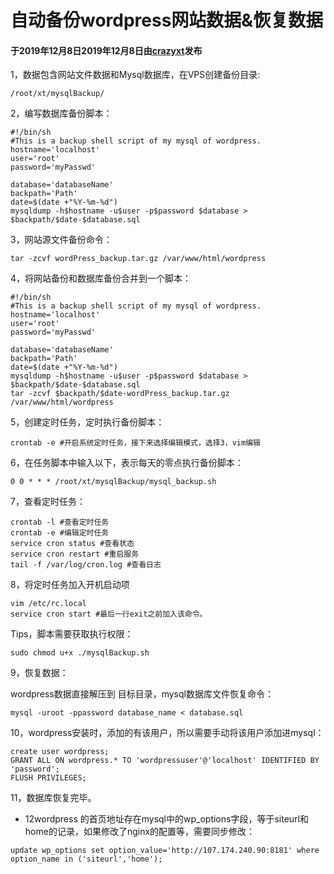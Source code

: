 # 自动备份wordpress网站数据&恢复数据

#### 于2019年12月8日2019年12月8日由[**crazyxt**](https://crazyxt.com/?author=1)发布

1，数据包含网站文件数据和Mysql数据库，在VPS创建备份目录:

```
/root/xt/mysqlBackup/
```

2，编写数据库备份脚本：

```
#!/bin/sh
#This is a backup shell script of my mysql of wordpress.
hostname='localhost'
user='root'
password='myPasswd'

database='databaseName'
backpath='Path'
date=$(date +"%Y-%m-%d")
mysqldump -h$hostname -u$user -p$password $database > $backpath/$date-$database.sql
```

3，网站源文件备份命令：

```
tar -zcvf wordPress_backup.tar.gz /var/www/html/wordpress
```

4，将网站备份和数据库备份合并到一个脚本：

```
#!/bin/sh
#This is a backup shell script of my mysql of wordpress.
hostname='localhost'
user='root'
password='myPasswd'

database='databaseName'
backpath='Path'
date=$(date +"%Y-%m-%d")
mysqldump -h$hostname -u$user -p$password $database > $backpath/$date-$database.sql
tar -zcvf $backpath/$date-wordPress_backup.tar.gz /var/www/html/wordpress
```

5，创建定时任务，定时执行备份脚本：

```
crontab -e #开启系统定时任务，接下来选择编辑模式，选择3，vim编辑
```

6，在任务脚本中输入以下，表示每天的零点执行备份脚本：

```
0 0 * * * /root/xt/mysqlBackup/mysql_backup.sh
```

7，查看定时任务：

```
crontab -l #查看定时任务
crontab -e #编辑定时任务
service cron status #查看状态
service cron restart #重启服务
tail -f /var/log/cron.log #查看日志
```

8，将定时任务加入开机启动项

```
vim /etc/rc.local
service cron start #最后一行exit之前加入该命令。
```

Tips，脚本需要获取执行权限：

```
sudo chmod u+x ./mysqlBackup.sh
```

9，恢复数据：

wordpress数据直接解压到 目标目录，mysql数据库文件恢复命令：

```
mysql -uroot -ppassword database_name < database.sql
```

10，wordpress安装时，添加的有该用户，所以需要手动将该用户添加进mysql：

```
create user wordpress;
GRANT ALL ON wordpress.* TO 'wordpressuser'@'localhost' IDENTIFIED BY 'password';
FLUSH PRIVILEGES;
```

11，数据库恢复完毕。

- 12wordpress 的首页地址存在mysql中的wp_options字段，等于siteurl和home的记录，如果修改了nginx的配置等，需要同步修改：

```
update wp_options set option_value='http://107.174.240.90:8181' where option_name in ('siteurl','home');
```

